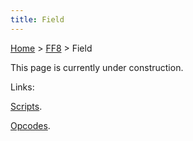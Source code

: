 ```yaml
---
title: Field
---
```


[Home](Main%20Page.md) > [FF8](FF8.md) > Field

This page is currently under construction.

Links:

[Scripts][].

[Opcodes][].

  [Scripts]: FF8/Field/Script.md "wikilink"
  [Opcodes]: FF8/Field/Script/Opcodes.md "wikilink"
